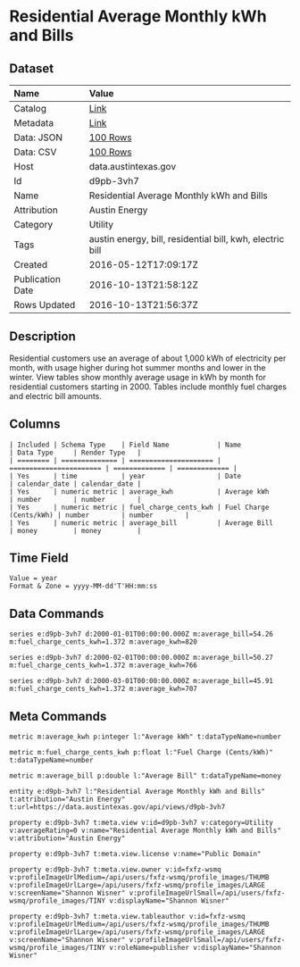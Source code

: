 # Residential Average Monthly kWh and Bills

## Dataset

| Name | Value |
| :--- | :---- |
| Catalog | [Link](https://catalog.data.gov/dataset/residential-average-monthly-kwh-and-bills) |
| Metadata | [Link](https://data.austintexas.gov/api/views/d9pb-3vh7) |
| Data: JSON | [100 Rows](https://data.austintexas.gov/api/views/d9pb-3vh7/rows.json?max_rows=100) |
| Data: CSV | [100 Rows](https://data.austintexas.gov/api/views/d9pb-3vh7/rows.csv?max_rows=100) |
| Host | data.austintexas.gov |
| Id | d9pb-3vh7 |
| Name | Residential Average Monthly kWh and Bills |
| Attribution | Austin Energy |
| Category | Utility |
| Tags | austin energy, bill, residential bill, kwh, electric bill |
| Created | 2016-05-12T17:09:17Z |
| Publication Date | 2016-10-13T21:58:12Z |
| Rows Updated | 2016-10-13T21:56:37Z |

## Description

Residential customers use an average of about 1,000 kWh of electricity per month, with usage higher during hot summer months and lower in the winter. View tables show monthly average usage in kWh by month for residential customers starting in 2000. Tables include monthly fuel charges and electric bill amounts.

## Columns

```ls
| Included | Schema Type    | Field Name            | Name                    | Data Type     | Render Type   |
| ======== | ============== | ===================== | ======================= | ============= | ============= |
| Yes      | time           | year                  | Date                    | calendar_date | calendar_date |
| Yes      | numeric metric | average_kwh           | Average kWh             | number        | number        |
| Yes      | numeric metric | fuel_charge_cents_kwh | Fuel Charge (Cents/kWh) | number        | number        |
| Yes      | numeric metric | average_bill          | Average Bill            | money         | money         |
```

## Time Field

```ls
Value = year
Format & Zone = yyyy-MM-dd'T'HH:mm:ss
```

## Data Commands

```ls
series e:d9pb-3vh7 d:2000-01-01T00:00:00.000Z m:average_bill=54.26 m:fuel_charge_cents_kwh=1.372 m:average_kwh=820

series e:d9pb-3vh7 d:2000-02-01T00:00:00.000Z m:average_bill=50.27 m:fuel_charge_cents_kwh=1.372 m:average_kwh=766

series e:d9pb-3vh7 d:2000-03-01T00:00:00.000Z m:average_bill=45.91 m:fuel_charge_cents_kwh=1.372 m:average_kwh=707
```

## Meta Commands

```ls
metric m:average_kwh p:integer l:"Average kWh" t:dataTypeName=number

metric m:fuel_charge_cents_kwh p:float l:"Fuel Charge (Cents/kWh)" t:dataTypeName=number

metric m:average_bill p:double l:"Average Bill" t:dataTypeName=money

entity e:d9pb-3vh7 l:"Residential Average Monthly kWh and Bills" t:attribution="Austin Energy" t:url=https://data.austintexas.gov/api/views/d9pb-3vh7

property e:d9pb-3vh7 t:meta.view v:id=d9pb-3vh7 v:category=Utility v:averageRating=0 v:name="Residential Average Monthly kWh and Bills" v:attribution="Austin Energy"

property e:d9pb-3vh7 t:meta.view.license v:name="Public Domain"

property e:d9pb-3vh7 t:meta.view.owner v:id=fxfz-wsmq v:profileImageUrlMedium=/api/users/fxfz-wsmq/profile_images/THUMB v:profileImageUrlLarge=/api/users/fxfz-wsmq/profile_images/LARGE v:screenName="Shannon Wisner" v:profileImageUrlSmall=/api/users/fxfz-wsmq/profile_images/TINY v:displayName="Shannon Wisner"

property e:d9pb-3vh7 t:meta.view.tableauthor v:id=fxfz-wsmq v:profileImageUrlMedium=/api/users/fxfz-wsmq/profile_images/THUMB v:profileImageUrlLarge=/api/users/fxfz-wsmq/profile_images/LARGE v:screenName="Shannon Wisner" v:profileImageUrlSmall=/api/users/fxfz-wsmq/profile_images/TINY v:roleName=publisher v:displayName="Shannon Wisner"
```